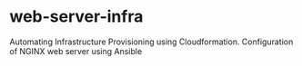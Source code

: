 # web-server-infra
Automating Infrastructure Provisioning using Cloudformation. Configuration of NGINX web server using Ansible

